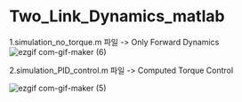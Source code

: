 # Two_Link_Dynamics_matlab

1.simulation_no_torque.m 파일   ->  Only Forward Dynamics
![ezgif com-gif-maker (6)](https://user-images.githubusercontent.com/53217819/116744626-85d13100-aa35-11eb-8fcc-97fd460e1d40.gif)


2.simulation_PID_control.m 파일  -> Computed Torque Control

![ezgif com-gif-maker (5)](https://user-images.githubusercontent.com/53217819/116744197-f461bf00-aa34-11eb-9d3e-adb2ca19ef90.gif)

